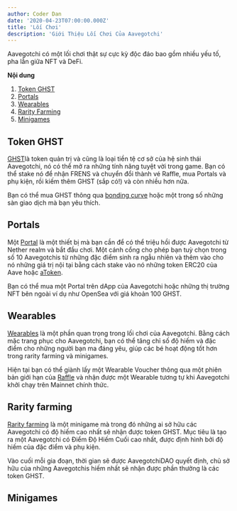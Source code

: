 ```yaml
---
author: Coder Dan
date: '2020-04-23T07:00:00.000Z'
title: 'Lối Chơi'
description: 'Giới Thiệu Lối Chơi Của Aavegotchi'
---
```


Aavegotchi có một lối chơi thật sự cực kỳ độc đáo bao gồm nhiều yếu tố, pha lẫn giữa NFT và DeFi.

<div class="contentsBox">

**Nội dung**

<ol>
<li><a href=#ghst-token>Token GHST</a></li>
<li><a href=#portals>Portals</a></li>
<li><a href=#wearables>Wearables</a></li>
<li><a href=#rarity-farming>Rarity Farming</a></li>
<li><a href=#minigames>Minigames</a></li>
</ol>

</div>

## Token GHST

[GHST](https://wiki.aavegotchi.com/en/ghst)là token quản trị và cũng là loại tiền tệ cơ sở của hệ sinh thái Aavegotchi, nó có thể mở ra những tính năng tuyệt vời trong game. Bạn có thể stake nó để nhận FRENS và chuyển đổi thành vé Raffle, mua Portals và phụ kiện, rồi kiếm thêm GHST (sắp có!) và còn nhiều hơn nữa.

Bạn có thể mua GHST thông qua [ bonding curve](https://wiki.aavegotchi.com/en/curve) hoặc một trong số những sàn giao dịch mà bạn yêu thích.

## Portals

Một [Portal](https://wiki.aavegotchi.com/en/portals) là một thiết bị mà bạn cần để có thể triệu hồi được Aavegotchi từ Nether realm và bắt đầu chơi. Một cánh cổng cho phép bạn tuỳ chọn trong số 10 Aavegotchis từ những đặc điểm sinh ra ngẫu nhiên và thêm vào cho nó những giá trị nội tại bằng cách stake vào nó những token ERC20 của Aave hoặc [ aToken](https://wiki.aavegotchi.com/en/atokens).

Bạn có thể mua một Portal trên dApp của Aavegotchi hoặc những thị trường NFT bên ngoài ví dụ như OpenSea với giá khoản 100 GHST.

## Wearables

[Wearables](https://wiki.aavegotchi.com/en/wearables) là một phần quan trọng trong lối chơi của Aavegotchi. Bằng cách mặc trang phục cho Aavegotchi, bạn có thể tăng chỉ số độ hiếm và đặc điểm cho những người bạn ma đáng yêu, giúp các bé hoạt động tốt hơn trong rarity farming và minigames.

Hiện tại bạn có thể giành lấy một Wearable Voucher thông qua một phiên bản giới hạn của [Raffle](https://aavegotchi.medium.com/aavegotchi-raffles-a-frenly-guide-66f624c9bc60) và nhận được một Wearable tương tự khi Aavegotchi khởi chạy trên Mainnet chính thức.

## Rarity farming

[Rarity farming](https://wiki.aavegotchi.com/en/rarity-farming#final-rarity-score) là một minigame mà trong đó những ai sở hữu các Aavegotchi có độ hiếm cao nhất sẽ nhận được token GHST. Mục tiêu là tạo ra một Aavegotchi có Điểm Độ Hiếm Cuối cao nhất, được định hình bởi độ hiếm của đặc điểm và phụ kiện.

Vào cuối mỗi gia đoạn, thời gian sẽ được AavegotchiDAO quyết định, chủ sở hữu của những Aavegotchis hiếm nhất sẽ nhận được phần thưởng là các token GHST.

## Minigames
